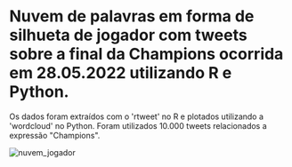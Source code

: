 # Nuvem de palavras em forma de silhueta de jogador com tweets sobre a final da Champions ocorrida em 28.05.2022 utilizando R e Python.
Os dados foram extraídos com o 'rtweet' no R e plotados utilizando a 'wordcloud' no Python. Foram utilizados 10.000 tweets relacionados a expressão "Champions".

![nuvem_jogador](https://user-images.githubusercontent.com/100307643/171061711-f98ea8b0-7d47-46fb-8df5-5c6cb44e8acc.png)
